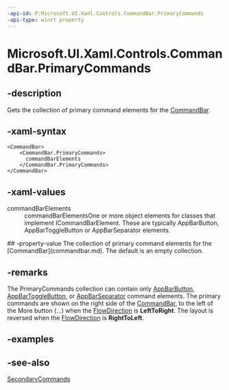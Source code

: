 ```yaml
---
-api-id: P:Microsoft.UI.Xaml.Controls.CommandBar.PrimaryCommands
-api-type: winrt property
---
```


<!-- Property syntax
public Windows.Foundation.Collections.IObservableVector<Windows.UI.Xaml.Controls.ICommandBarElement> PrimaryCommands { get; }
-->

# Microsoft.UI.Xaml.Controls.CommandBar.PrimaryCommands

## -description
Gets the collection of primary command elements for the [CommandBar](commandbar.md).

## -xaml-syntax
```xaml
<CommandBar>
    <CommandBar.PrimaryCommands>
      commandBarElements
    </CommandBar.PrimaryCommands>
</CommandBar>
```


## -xaml-values
<dl><dt>commandBarElements</dt><dd>commandBarElementsOne or more object elements for classes that implement ICommandBarElement. These are typically AppBarButton, AppBarToggleButton or AppBarSeparator elements.</dd>
</dl>
## -property-value
The collection of primary command elements for the [CommandBar](commandbar.md). The default is an empty collection.

## -remarks
The PrimaryCommands collection can contain only [AppBarButton](appbarbutton.md), [AppBarToggleButton](appbartogglebutton.md), or [AppBarSeparator](appbarseparator.md) command elements. The primary commands are shown on the right side of the [CommandBar](commandbar.md), to the left of the More button (...) when the [FlowDirection](../microsoft.ui.xaml/frameworkelement_flowdirection.md) is **LeftToRight**. The layout is reversed when the [FlowDirection](../microsoft.ui.xaml/frameworkelement_flowdirection.md) is **RightToLeft**.

## -examples

## -see-also
[SecondaryCommands](commandbar_secondarycommands.md)
